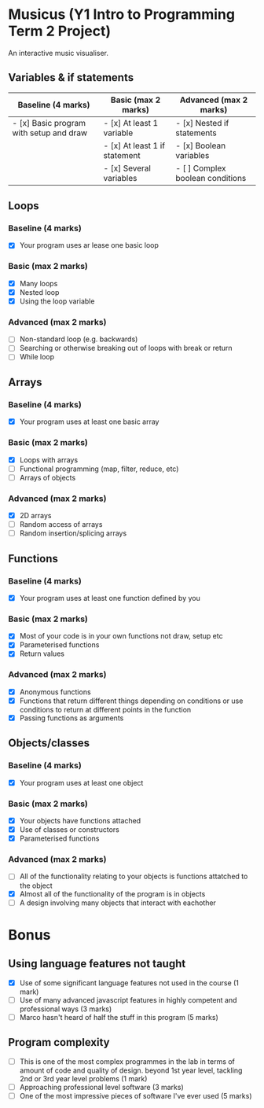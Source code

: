 # Musicus (Y1 Intro to Programming Term 2 Project)

An interactive music visualiser.

## Variables & if statements

Baseline (4 marks) | Basic (max 2 marks) | Advanced (max 2 marks)
------------ | -------------| -------------
- [x] Basic program with setup and draw | - [x] At least 1 variable 	| - [x] Nested if statements
										| - [x] At least 1 if statement	| - [x] Boolean variables
										| - [x] Several variables 		| - [ ] Complex boolean conditions


## Loops

### Baseline (4 marks)

- [x] Your program uses ar lease one basic loop

### Basic (max 2 marks)

- [x] Many loops
- [x] Nested loop
- [x] Using the loop variable

### Advanced (max 2 marks)

- [ ] Non-standard loop (e.g. backwards)
- [ ] Searching or otherwise breaking out of loops with break or return
- [ ] While loop

## Arrays

### Baseline (4 marks)

- [x] Your program uses at least one basic array

### Basic (max 2 marks)

- [x] Loops with arrays
- [ ] Functional programming (map, filter, reduce, etc)
- [ ] Arrays of objects

### Advanced (max 2 marks)

- [x] 2D arrays
- [ ] Random access of arrays
- [ ] Random insertion/splicing arrays

## Functions

### Baseline (4 marks)

- [x] Your program uses at least one function defined by you

### Basic (max 2 marks)

- [x] Most of your code is in your own functions not draw, setup etc
- [x] Parameterised functions  
- [x] Return values

### Advanced (max 2 marks)

- [x] Anonymous functions
- [x] Functions that return different things depending on conditions or use conditions to return at different points in the function
- [x] Passing functions as arguments

## Objects/classes

### Baseline (4 marks)

- [x] Your program uses at least one object

### Basic (max 2 marks)

- [x] Your objects have functions attached
- [x] Use of classes or constructors
- [x] Parameterised functions

### Advanced (max 2 marks)

- [ ] All of the functionality relating to your objects is functions attatched to the object
- [x] Almost all of the functionality of the program is in objects
- [ ] A design involving many objects that interact with eachother

# Bonus

## Using language features not taught

- [x] Use of some significant language features not used in the course (1 mark)
- [ ] Use of many advanced javascript features in highly competent and professional ways (3 marks)
- [ ] Marco hasn't heard of half the stuff in this program (5 marks)

## Program complexity

- [ ] This is one of the most complex programmes in the lab in terms of amount of code and quality of design. beyond 1st year level, tackling 2nd or 3rd year level problems (1 mark)
- [ ] Approaching professional level software (3 marks)
- [ ] One of the most impressive pieces of software I've ever used (5 marks)